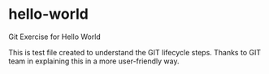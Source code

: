 # hello-world
Git Exercise for Hello World 

This is test file created to understand the GIT lifecycle steps.
Thanks to GIT team in explaining this in a more user-friendly way.
